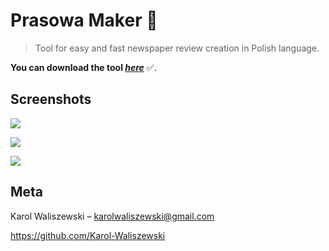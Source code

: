 # Prasowa Maker 📰

> Tool for easy and fast newspaper review creation in Polish language. 

**You can download the tool *[here](http://prasowamaker.ct8.pl/)*** ✅.

## Screenshots

![](screenshots/maker.jpg)

![](screenshots/loading.jpg)

![](screenshots/ready.jpg)

## Meta

Karol Waliszewski – [karolwaliszewski@gmail.com](mailto:karolwaliszewski@gmail.com)

https://github.com/Karol-Waliszewski
